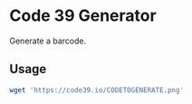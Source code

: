# Code 39 Generator

Generate a barcode.

## Usage

```bash
wget 'https://code39.io/CODETOGENERATE.png'
```
